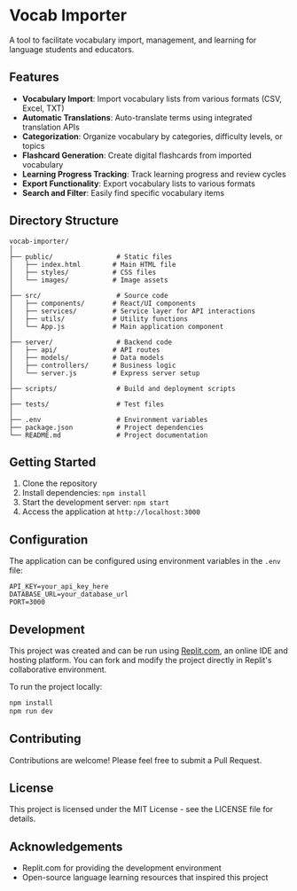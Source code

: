 # Vocab Importer

A tool to facilitate vocabulary import, management, and learning for language students and educators.

## Features

- **Vocabulary Import**: Import vocabulary lists from various formats (CSV, Excel, TXT)
- **Automatic Translations**: Auto-translate terms using integrated translation APIs
- **Categorization**: Organize vocabulary by categories, difficulty levels, or topics
- **Flashcard Generation**: Create digital flashcards from imported vocabulary
- **Learning Progress Tracking**: Track learning progress and review cycles
- **Export Functionality**: Export vocabulary lists to various formats
- **Search and Filter**: Easily find specific vocabulary items

## Directory Structure

```
vocab-importer/
│
├── public/                # Static files
│   ├── index.html        # Main HTML file
│   ├── styles/           # CSS files
│   └── images/           # Image assets
│
├── src/                   # Source code
│   ├── components/       # React/UI components
│   ├── services/         # Service layer for API interactions
│   ├── utils/            # Utility functions
│   └── App.js            # Main application component
│
├── server/                # Backend code
│   ├── api/              # API routes
│   ├── models/           # Data models
│   ├── controllers/      # Business logic
│   └── server.js         # Express server setup
│
├── scripts/               # Build and deployment scripts
│
├── tests/                 # Test files
│
├── .env                   # Environment variables
├── package.json           # Project dependencies
└── README.md              # Project documentation
```

## Getting Started

1. Clone the repository
2. Install dependencies: `npm install`
3. Start the development server: `npm start`
4. Access the application at `http://localhost:3000`

## Configuration

The application can be configured using environment variables in the `.env` file:

```
API_KEY=your_api_key_here
DATABASE_URL=your_database_url
PORT=3000
```

## Development

This project was created and can be run using [Replit.com](https://replit.com), an online IDE and hosting platform. You can fork and modify the project directly in Replit's collaborative environment.

To run the project locally:

```bash
npm install
npm run dev
```

## Contributing

Contributions are welcome! Please feel free to submit a Pull Request.

## License

This project is licensed under the MIT License - see the LICENSE file for details.

## Acknowledgements

- Replit.com for providing the development environment
- Open-source language learning resources that inspired this project
